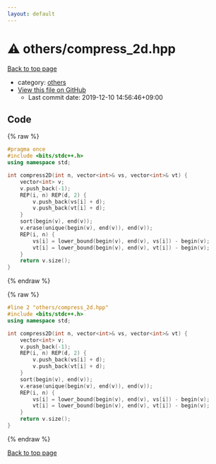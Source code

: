 ```yaml
---
layout: default
---
```


<!-- mathjax config similar to math.stackexchange -->
<script type="text/javascript" async
  src="https://cdnjs.cloudflare.com/ajax/libs/mathjax/2.7.5/MathJax.js?config=TeX-MML-AM_CHTML">
</script>
<script type="text/x-mathjax-config">
  MathJax.Hub.Config({
    TeX: { equationNumbers: { autoNumber: "AMS" }},
    tex2jax: {
      inlineMath: [ ['$','$'] ],
      processEscapes: true
    },
    "HTML-CSS": { matchFontHeight: false },
    displayAlign: "left",
    displayIndent: "2em"
  });
</script>

<script type="text/javascript" src="https://cdnjs.cloudflare.com/ajax/libs/jquery/3.4.1/jquery.min.js"></script>
<script src="https://cdn.jsdelivr.net/npm/jquery-balloon-js@1.1.2/jquery.balloon.min.js" integrity="sha256-ZEYs9VrgAeNuPvs15E39OsyOJaIkXEEt10fzxJ20+2I=" crossorigin="anonymous"></script>
<script type="text/javascript" src="../../assets/js/copy-button.js"></script>
<link rel="stylesheet" href="../../assets/css/copy-button.css" />


# :warning: others/compress_2d.hpp

<a href="../../index.html">Back to top page</a>

* category: <a href="../../index.html#5e2bab0ecb94c4ea40777733195abe1b">others</a>
* <a href="{{ site.github.repository_url }}/blob/master/others/compress_2d.hpp">View this file on GitHub</a>
    - Last commit date: 2019-12-10 14:56:46+09:00




## Code

<a id="unbundled"></a>
{% raw %}
```cpp
#pragma once
#include <bits/stdc++.h>
using namespace std;

int compress2D(int n, vector<int>& vs, vector<int>& vt) {
    vector<int> v;
    v.push_back(-1);
    REP(i, n) REP(d, 2) {
        v.push_back(vs[i] + d);
        v.push_back(vt[i] + d);
    }
    sort(begin(v), end(v));
    v.erase(unique(begin(v), end(v)), end(v));
    REP(i, n) {
        vs[i] = lower_bound(begin(v), end(v), vs[i]) - begin(v);
        vt[i] = lower_bound(begin(v), end(v), vt[i]) - begin(v);
    }
    return v.size();
}
```
{% endraw %}

<a id="bundled"></a>
{% raw %}
```cpp
#line 2 "others/compress_2d.hpp"
#include <bits/stdc++.h>
using namespace std;

int compress2D(int n, vector<int>& vs, vector<int>& vt) {
    vector<int> v;
    v.push_back(-1);
    REP(i, n) REP(d, 2) {
        v.push_back(vs[i] + d);
        v.push_back(vt[i] + d);
    }
    sort(begin(v), end(v));
    v.erase(unique(begin(v), end(v)), end(v));
    REP(i, n) {
        vs[i] = lower_bound(begin(v), end(v), vs[i]) - begin(v);
        vt[i] = lower_bound(begin(v), end(v), vt[i]) - begin(v);
    }
    return v.size();
}

```
{% endraw %}

<a href="../../index.html">Back to top page</a>

